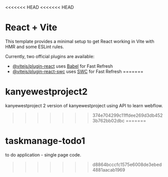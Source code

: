 <<<<<<< HEAD
<<<<<<< HEAD
# React + Vite

This template provides a minimal setup to get React working in Vite with HMR and some ESLint rules.

Currently, two official plugins are available:

- [@vitejs/plugin-react](https://github.com/vitejs/vite-plugin-react/blob/main/packages/plugin-react/README.md) uses [Babel](https://babeljs.io/) for Fast Refresh
- [@vitejs/plugin-react-swc](https://github.com/vitejs/vite-plugin-react-swc) uses [SWC](https://swc.rs/) for Fast Refresh
=======
# kanyewestproject2
kanyewestproject 2 version of kanyewestproject using API to learn webflow. 
>>>>>>> 374e704299c11ffdee269d3db4523b762bb02dbc
=======
# taskmanage-todo1
to do application - single page code. 
>>>>>>> d8864bcccfc1575e6008de3ebed4881aacab1969
